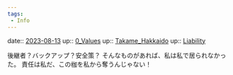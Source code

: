 ```yaml
---
tags:
 - Info
---
```


date:: [2023-08-13](/Daily_Note/2023-08-13.md)
up:: [0_Values](Bar/Novel/Nacaria/0_Values.md)
up:: [Takame_Hakkaido](Bar/Novel/Nacaria/Takame_Hakkaido.md)
up:: [Liability](Bar/Novel/Topics/Liability.md)

後継者？バックアップ？安全策？
そんなものがあれば、私は私で居られなかった。
責任は私だ、この枷を私から奪うんじゃない！